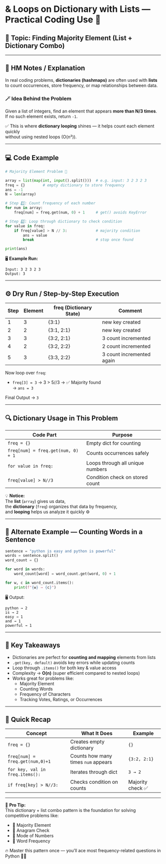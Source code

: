 # & Loops on Dictionary with Lists — Practical Coding Use 🧠  

## 🧩 Topic: Finding Majority Element (List + Dictionary Combo)

---

## 🧠 HM Notes / Explanation  

In real coding problems, **dictionaries (hashmaps)** are often used with **lists**  
to count occurrences, store frequency, or map relationships between data.

### 🪄 Idea Behind the Problem
Given a list of integers, find an element that appears **more than N/3 times**.  
If no such element exists, return `-1`.

✅ This is where **dictionary looping** shines — it helps count each element quickly  
without using nested loops (O(n²)).

---

## 💻 Code Example  

```python
# Majority Element Problem 🧮

array = list(map(int, input().split()))  # e.g. input: 3 2 3 2 3
freq = {}        # empty dictionary to store frequency
ans = -1
N = len(array)

# Step 1️⃣: Count frequency of each number
for num in array:
    freq[num] = freq.get(num, 0) + 1     # get() avoids KeyError

# Step 2️⃣: Loop through dictionary to check condition
for value in freq:
    if freq[value] > N // 3:             # majority condition
        ans = value
        break                            # stop once found

print(ans)
```

🖥️ **Example Run:**
```
Input: 3 2 3 2 3
Output: 3
```

---

## ⚙️ Dry Run / Step-by-Step Execution  

| Step | Element | freq (Dictionary State) | Comment |
|------|----------|--------------------------|----------|
| 1 | 3 | {3:1} | new key created |
| 2 | 2 | {3:1, 2:1} | new key created |
| 3 | 3 | {3:2, 2:1} | 3 count incremented |
| 4 | 2 | {3:2, 2:2} | 2 count incremented |
| 5 | 3 | {3:3, 2:2} | 3 count incremented again |

Now loop over `freq`:  
- `freq[3] = 3` → 3 > 5//3 → ✅ Majority found  
→ `ans = 3`  

Final Output → `3`

---

## 🔍 Dictionary Usage in This Problem  

| Code Part | Purpose |
|------------|----------|
| `freq = {}` | Empty dict for counting |
| `freq[num] = freq.get(num, 0) + 1` | Counts occurrences safely |
| `for value in freq:` | Loops through all unique numbers |
| `freq[value] > N//3` | Condition check on stored count |

💡 **Notice:**  
The **list** (`array`) gives us data,  
the **dictionary** (`freq`) organizes that data by frequency,  
and **looping** helps us analyze it quickly ⚙️  

---

## 🧮 Alternate Example — Counting Words in a Sentence  

```python
sentence = "python is easy and python is powerful"
words = sentence.split()
word_count = {}

for word in words:
    word_count[word] = word_count.get(word, 0) + 1

for w, c in word_count.items():
    print(f"{w} → {c}")
```

🖥️ Output:
```
python → 2
is → 2
easy → 1
and → 1
powerful → 1
```

---

## 🎯 Key Takeaways  

- Dictionaries are perfect for **counting and mapping** elements from lists  
- `.get(key, default)` avoids key errors while updating counts  
- Loop through `.items()` for both key & value access  
- Complexity → **O(n)** (super efficient compared to nested loops)  
- Works great for problems like:  
  - Majority Element  
  - Counting Words  
  - Frequency of Characters  
  - Tracking Votes, Ratings, or Occurrences  

---

## 💎 Quick Recap  

| Concept | What It Does | Example |
|----------|----------------|----------|
| `freq = {}` | Creates empty dictionary | `{}` |
| `freq[num] = freq.get(num,0)+1` | Counts how many times `num` appears | `{3:2, 2:1}` |
| `for key, val in freq.items():` | Iterates through dict | `3 → 2` |
| `if freq[key] > N//3:` | Checks condition on counts | Majority check ✅ |

---

🚀 **Pro Tip:**  
This dictionary + list combo pattern is the foundation for solving  
competitive problems like:
- 🧮 Majority Element  
- 🔡 Anagram Check  
- 🎯 Mode of Numbers  
- 🧠 Word Frequency  

🔥 Master this pattern once — you’ll ace most frequency-related questions in Python 🐍💪

